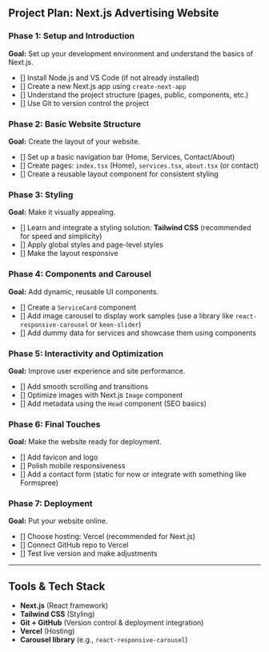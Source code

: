 ## Project Plan: Next.js Advertising Website
### **Phase 1: Setup and Introduction**

**Goal:** Set up your development environment and understand the basics of Next.js.
* [] Install Node.js and VS Code (if not already installed)
* [] Create a new Next.js app using `create-next-app`
* [] Understand the project structure (pages, public, components, etc.)
* [] Use Git to version control the project

### **Phase 2: Basic Website Structure**
**Goal:** Create the layout of your website.
* [] Set up a basic navigation bar (Home, Services, Contact/About)
* [] Create pages: `index.tsx` (Home), `services.tsx`, `about.tsx` (or contact)
* [] Create a reusable layout component for consistent styling

### **Phase 3: Styling**
**Goal:** Make it visually appealing.
* [] Learn and integrate a styling solution: **Tailwind CSS** (recommended for speed and simplicity)
* [] Apply global styles and page-level styles
* [] Make the layout responsive

### **Phase 4: Components and Carousel**
**Goal:** Add dynamic, reusable UI components.
* [] Create a `ServiceCard` component
* [] Add image carousel to display work samples (use a library like `react-responsive-carousel` or `keen-slider`)
* [] Add dummy data for services and showcase them using components

### **Phase 5: Interactivity and Optimization**
**Goal:** Improve user experience and site performance.
* [] Add smooth scrolling and transitions
* [] Optimize images with Next.js `Image` component
* [] Add metadata using the `Head` component (SEO basics)

### **Phase 6: Final Touches**
**Goal:** Make the website ready for deployment.
* [] Add favicon and logo
* [] Polish mobile responsiveness
* [] Add a contact form (static for now or integrate with something like Formspree)

### **Phase 7: Deployment**
**Goal:** Put your website online.
* [] Choose hosting: Vercel (recommended for Next.js)
* [] Connect GitHub repo to Vercel
* [] Test live version and make adjustments

---

## Tools & Tech Stack
* **Next.js** (React framework)
* **Tailwind CSS** (Styling)
* **Git + GitHub** (Version control & deployment integration)
* **Vercel** (Hosting)
* **Carousel library** (e.g., `react-responsive-carousel`)
